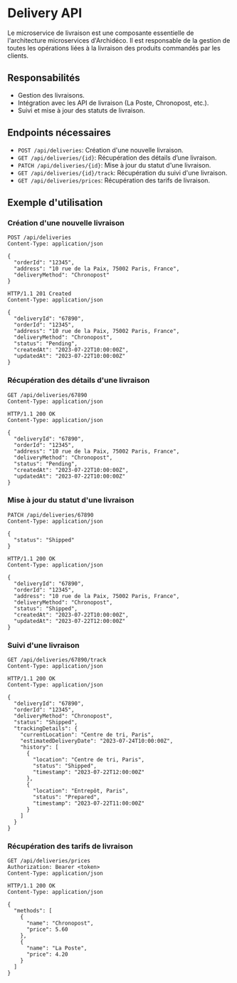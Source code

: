# Delivery API

Le microservice de livraison est une composante essentielle de l'architecture microservices d'Archidéco. Il est responsable de la gestion de toutes les opérations liées à la livraison des produits commandés par les clients.

## Responsabilités

- Gestion des livraisons.
- Intégration avec les API de livraison (La Poste, Chronopost, etc.).
- Suivi et mise à jour des statuts de livraison.

## Endpoints nécessaires

- `POST /api/deliveries`: Création d'une nouvelle livraison.
- `GET /api/deliveries/{id}`: Récupération des détails d’une livraison.
- `PATCH /api/deliveries/{id}`: Mise à jour du statut d'une livraison.
- `GET /api/deliveries/{id}/track`: Récupération du suivi d'une livraison.
- `GET /api/deliveries/prices`: Récupération des tarifs de livraison.

## Exemple d'utilisation

### Création d'une nouvelle livraison
```http
POST /api/deliveries
Content-Type: application/json

{
  "orderId": "12345",
  "address": "10 rue de la Paix, 75002 Paris, France",
  "deliveryMethod": "Chronopost"
}

HTTP/1.1 201 Created
Content-Type: application/json

{
  "deliveryId": "67890",
  "orderId": "12345",
  "address": "10 rue de la Paix, 75002 Paris, France",
  "deliveryMethod": "Chronopost",
  "status": "Pending",
  "createdAt": "2023-07-22T10:00:00Z",
  "updatedAt": "2023-07-22T10:00:00Z"
}
```

### Récupération des détails d'une livraison
```http
GET /api/deliveries/67890
Content-Type: application/json

HTTP/1.1 200 OK
Content-Type: application/json

{
  "deliveryId": "67890",
  "orderId": "12345",
  "address": "10 rue de la Paix, 75002 Paris, France",
  "deliveryMethod": "Chronopost",
  "status": "Pending",
  "createdAt": "2023-07-22T10:00:00Z",
  "updatedAt": "2023-07-22T10:00:00Z"
}
```

### Mise à jour du statut d'une livraison
```http
PATCH /api/deliveries/67890
Content-Type: application/json

{
  "status": "Shipped"
}

HTTP/1.1 200 OK
Content-Type: application/json

{
  "deliveryId": "67890",
  "orderId": "12345",
  "address": "10 rue de la Paix, 75002 Paris, France",
  "deliveryMethod": "Chronopost",
  "status": "Shipped",
  "createdAt": "2023-07-22T10:00:00Z",
  "updatedAt": "2023-07-22T12:00:00Z"
}
```

### Suivi d'une livraison
```http
GET /api/deliveries/67890/track
Content-Type: application/json

HTTP/1.1 200 OK
Content-Type: application/json

{
  "deliveryId": "67890",
  "orderId": "12345",
  "deliveryMethod": "Chronopost",
  "status": "Shipped",
  "trackingDetails": {
    "currentLocation": "Centre de tri, Paris",
    "estimatedDeliveryDate": "2023-07-24T10:00:00Z",
    "history": [
      {
        "location": "Centre de tri, Paris",
        "status": "Shipped",
        "timestamp": "2023-07-22T12:00:00Z"
      },
      {
        "location": "Entrepôt, Paris",
        "status": "Prepared",
        "timestamp": "2023-07-22T11:00:00Z"
      }
    ]
  }
}
```

### Récupération des tarifs de livraison
```http
GET /api/deliveries/prices
Authorization: Bearer <token>
Content-Type: application/json

HTTP/1.1 200 OK
Content-Type: application/json

{
  "methods": [
    {
      "name": "Chronopost",
      "price": 5.60
    },
    {
      "name": "La Poste",
      "price": 4.20
    }
  ]
}
```